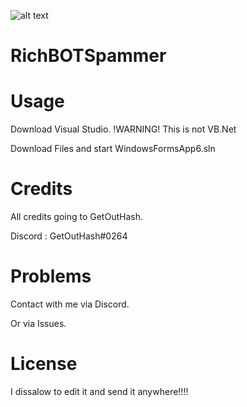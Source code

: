 ![alt text](https://i.imgur.com/TMUSyHe.png)
# RichBOTSpammer


# Usage
Download Visual Studio. !WARNING! This is not VB.Net

Download Files and start WindowsFormsApp6.sln


# Credits
All credits going to GetOutHash.

Discord : GetOutHash#0264


# Problems
Contact with me via Discord.

Or via Issues.


# License
I dissalow to edit it and send it anywhere!!!!
